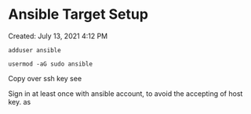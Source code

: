 # Ansible Target Setup

Created: July 13, 2021 4:12 PM

`adduser ansible` 

`usermod -aG sudo ansible`

Copy over ssh key see 

Sign in at least once with ansible account, to avoid the accepting of host key.
as
